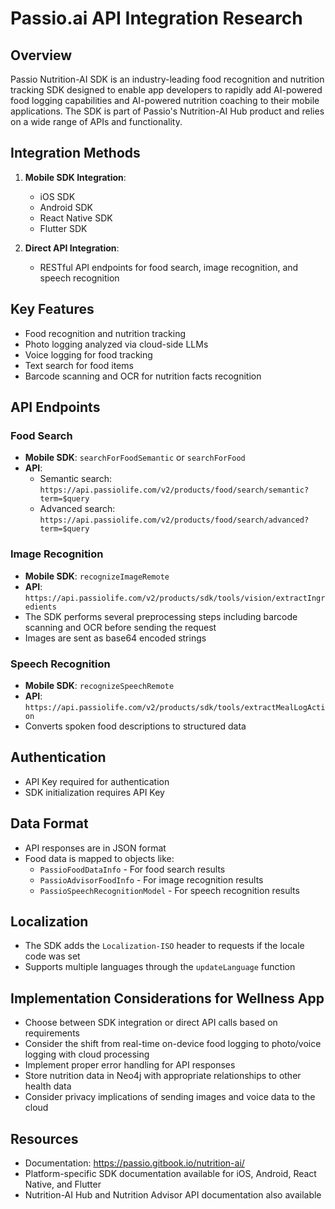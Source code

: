 # Passio.ai API Integration Research

## Overview
Passio Nutrition-AI SDK is an industry-leading food recognition and nutrition tracking SDK designed to enable app developers to rapidly add AI-powered food logging capabilities and AI-powered nutrition coaching to their mobile applications. The SDK is part of Passio's Nutrition-AI Hub product and relies on a wide range of APIs and functionality.

## Integration Methods
1. **Mobile SDK Integration**:
   - iOS SDK
   - Android SDK
   - React Native SDK
   - Flutter SDK

2. **Direct API Integration**:
   - RESTful API endpoints for food search, image recognition, and speech recognition

## Key Features
- Food recognition and nutrition tracking
- Photo logging analyzed via cloud-side LLMs
- Voice logging for food tracking
- Text search for food items
- Barcode scanning and OCR for nutrition facts recognition

## API Endpoints

### Food Search
- **Mobile SDK**: `searchForFoodSemantic` or `searchForFood`
- **API**: 
  - Semantic search: `https://api.passiolife.com/v2/products/food/search/semantic?term=$query`
  - Advanced search: `https://api.passiolife.com/v2/products/food/search/advanced?term=$query`

### Image Recognition
- **Mobile SDK**: `recognizeImageRemote`
- **API**: `https://api.passiolife.com/v2/products/sdk/tools/vision/extractIngredients`
- The SDK performs several preprocessing steps including barcode scanning and OCR before sending the request
- Images are sent as base64 encoded strings

### Speech Recognition
- **Mobile SDK**: `recognizeSpeechRemote`
- **API**: `https://api.passiolife.com/v2/products/sdk/tools/extractMealLogAction`
- Converts spoken food descriptions to structured data

## Authentication
- API Key required for authentication
- SDK initialization requires API Key

## Data Format
- API responses are in JSON format
- Food data is mapped to objects like:
  - `PassioFoodDataInfo` - For food search results
  - `PassioAdvisorFoodInfo` - For image recognition results
  - `PassioSpeechRecognitionModel` - For speech recognition results

## Localization
- The SDK adds the `Localization-ISO` header to requests if the locale code was set
- Supports multiple languages through the `updateLanguage` function

## Implementation Considerations for Wellness App
- Choose between SDK integration or direct API calls based on requirements
- Consider the shift from real-time on-device food logging to photo/voice logging with cloud processing
- Implement proper error handling for API responses
- Store nutrition data in Neo4j with appropriate relationships to other health data
- Consider privacy implications of sending images and voice data to the cloud

## Resources
- Documentation: https://passio.gitbook.io/nutrition-ai/
- Platform-specific SDK documentation available for iOS, Android, React Native, and Flutter
- Nutrition-AI Hub and Nutrition Advisor API documentation also available
